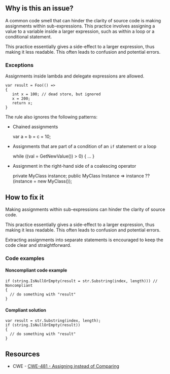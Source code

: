 ## Why is this an issue?
 
A common code smell that can hinder the clarity of source code is making assignments within sub-expressions. This practice involves assigning a value to a variable inside a larger expression, such as within a loop or a conditional statement.
 
This practice essentially gives a side-effect to a larger expression, thus making it less readable. This often leads to confusion and potential errors.
 
### Exceptions
 
Assignments inside lambda and delegate expressions are allowed.

    var result = Foo(() =>
    {
       int x = 100; // dead store, but ignored
       x = 200;
       return x;
    }

The rule also ignores the following patterns:
 
- Chained assignments

    var a = b = c = 10;

- Assignments that are part of a condition of an `if` statement or a loop

    while ((val = GetNewValue()) > 0)
    {
    ...
    }

- Assignment in the right-hand side of a coalescing operator

    private MyClass instance;
    public MyClass Instance => instance ?? (instance = new MyClass());

## How to fix it
 
Making assignments within sub-expressions can hinder the clarity of source code.
 
This practice essentially gives a side-effect to a larger expression, thus making it less readable. This often leads to confusion and potential errors.
 
Extracting assignments into separate statements is encouraged to keep the code clear and straightforward.
 
### Code examples
 
#### Noncompliant code example

    if (string.IsNullOrEmpty(result = str.Substring(index, length))) // Noncompliant
    {
      // do something with "result"
    }

#### Compliant solution

    var result = str.Substring(index, length);
    if (string.IsNullOrEmpty(result))
    {
      // do something with "result"
    }

## Resources

- CWE - [CWE-481 - Assigning instead of Comparing](https://cwe.mitre.org/data/definitions/481)